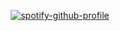<div align="center">
  
[![spotify-github-profile](https://spotify-github-profile.kittinanx.com/api/view?uid=31kskepfn2b7m6iayvllhcnnzmwu&cover_image=true&theme=novatorem&show_offline=false&background_color=ffffff&interchange=false&bar_color=8f8f8f&bar_color_cover=true)](https://github.com/kittinan/spotify-github-profile)
